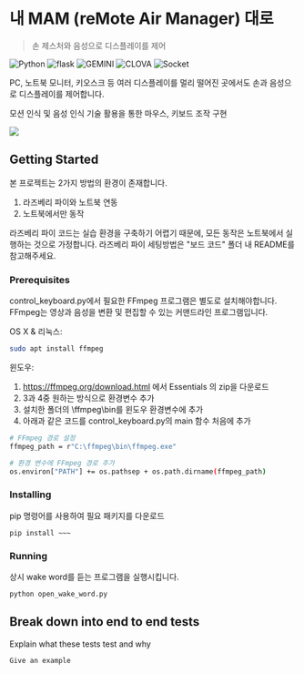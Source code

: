 # 내 MAM (reMote Air Manager) 대로
> 손 제스처와 음성으로 디스플레이를 제어

<!-- [![NPM Version][npm-image]][npm-url] -->
![Python][python]
![flask][flask]
![GEMINI][googlegemini]
![CLOVA][naver]
![Socket][socketdotio]

PC, 노트북 모니터, 키오스크 등 여러 디스플레이를 멀리 떨어진 곳에서도 손과 음성으로 디스플레이를 제어합니다.

모션 인식 및 음성 인식 기술 활용을 통한 마우스, 키보드 조작 구현

![](../header.png)


## Getting Started
본 프로젝트는 2가지 방법의 환경이 존재합니다.
1. 라즈베리 파이와 노트북 연동
2. 노트북에서만 동작   

라즈베리 파이 코드는 실습 환경을 구축하기 어렵기 때문에, 모든 동작은 노트북에서 실행하는 것으로 가정합니다. 라즈베리 파이 세팅방법은 "보드 코드" 폴더 내 README를 참고해주세요.
### Prerequisites

control_keyboard.py에서 필요한 FFmpeg 프로그램은 별도로 설치해야합니다.
FFmpeg는 영상과 음성을 변환 및 편집할 수 있는 커맨드라인 프로그램입니다.

OS X & 리눅스:

```sh
sudo apt install ffmpeg
```

윈도우:

1. https://ffmpeg.org/download.html 에서 Essentials 의 zip을 다운로드
2. 3과 4중 원하는 방식으로 환경변수 추가
3. 설치한 폴더의 \ffmpeg\bin를 윈도우 환경변수에 추가
4. 아래과 같은 코드를 control_keyboard.py의 main 함수 처음에 추가
```sh
# FFmpeg 경로 설정
ffmpeg_path = r"C:\ffmpeg\bin\ffmpeg.exe"

# 환경 변수에 FFmpeg 경로 추가
os.environ["PATH"] += os.pathsep + os.path.dirname(ffmpeg_path)
```
### Installing

pip 명령어를 사용하여 필요 패키지를 다운로드

```
pip install ~~~
```
### Running
상시 wake word를 듣는 프로그램을 실행시킵니다.
```
python open_wake_word.py
```


## Break down into end to end tests

Explain what these tests test and why

```
Give an example
```



<!-- Markdown link & img dfn's -->
[npm-image]: https://img.shields.io/npm/v/datadog-metrics.svg?style=flat-square
[npm-url]: https://npmjs.org/package/datadog-metrics
[npm-downloads]: https://img.shields.io/npm/dm/datadog-metrics.svg?style=flat-square
[travis-image]: https://img.shields.io/travis/dbader/node-datadog-metrics/master.svg?style=flat-square
[travis-url]: https://travis-ci.org/dbader/node-datadog-metrics
[wiki]: https://github.com/yourname/yourproject/wiki
[python]: https://img.shields.io/badge/Python-3776AB?style=flat-square&logo=python&logoColor=white
[flask]: https://img.shields.io/badge/flask-000000?style=flat-square&logo=flask&logoColor=white
[naver]: https://img.shields.io/badge/CLOVA-03C75A?style=flat-square&logo=naver&logoColor=white
[googlegemini]: https://img.shields.io/badge/GEMINI-8E75B2?style=flat-square&logo=googlegemini&logoColor=white
[socketdotio]: https://img.shields.io/badge/Socket-010101?style=socketdotio-square&logo=socketdotio&logoColor=white
[flask]: https://img.shields.io/badge/flask-000000?style=flat-square&logo=flask&logoColor=white

[flask]: https://img.shields.io/badge/flask-000000?style=flat-square&logo=flask&logoColor=white
[flask]: https://img.shields.io/badge/flask-000000?style=flat-square&logo=flask&logoColor=white
[flask]: https://img.shields.io/badge/flask-000000?style=flat-square&logo=flask&logoColor=white
[flask]: https://img.shields.io/badge/flask-000000?style=flat-square&logo=flask&logoColor=white
[flask]: https://img.shields.io/badge/flask-000000?style=flat-square&logo=flask&logoColor=white
